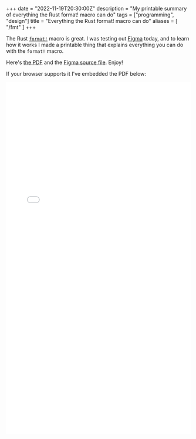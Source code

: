 +++
date = "2022-11-19T20:30:00Z"
description = "My printable summary of everything the Rust format! macro can do"
tags = ["programming", "design"]
title = "Everything the Rust format! macro can do"
aliases = [ "/fmt" ]
+++

The Rust [`format!`](https://doc.rust-lang.org/stable/std/macro.format.html) macro is great. 
I was testing out [Figma](https://www.figma.com) today, and to learn how it works I made a printable thing that explains everything you can do with the `format!` macro.

Here's <a href="/ext/rust-format.pdf">the PDF</a> and the <a href="/ext/rust-format.fig" download>Figma source file</a>. Enjoy!

If your browser supports it I've embedded the PDF below:

<embed src="/ext/rust-format.pdf" type="application/pdf" style="width: 100%; height: 60rem;">
